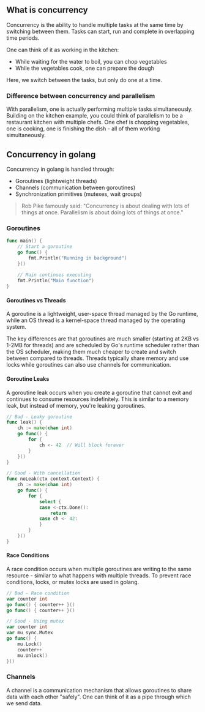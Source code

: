 ## What is concurrency

Concurrency is the ability to handle multiple tasks at the same time by switching between them. Tasks can start, run and complete in overlapping time periods. 

One can think of it as working in the kitchen:
- While waiting for the water to boil, you can chop vegetables
- While the vegetables cook, one can prepare the dough

Here, we switch between the tasks, but only do one at a time.

### Difference between concurrency and parallelism

With parallelism, one is actually performing multiple tasks simultaneously. Building on the kitchen example, you could think of parallelism to be a restaurant kitchen with multiple chefs. One chef is chopping vegetables, one is cooking, one is finishing the dish - all of them working simultaneously.

## Concurrency in golang

Concurrency in golang is handled through:
- Goroutines (lightweight threads)
- Channels (communication between goroutines)
- Synchronization primitives (mutexes, wait groups)

> Rob Pike famously said:
> "Concurrency is about dealing with lots of things at once. Parallelism is about doing lots of things at once."

### Goroutines

```go
func main() {
    // Start a goroutine
    go func() {
        fmt.Println("Running in background")
    }()
    
    // Main continues executing
    fmt.Println("Main function")
}
```

#### Goroutines vs Threads

A goroutine is a lightweight, user-space thread managed by the Go runtime, while an OS thread is a kernel-space thread managed by the operating system. 

The key differences are that goroutines are much smaller (starting at 2KB vs 1-2MB for threads) and are scheduled by Go's runtime scheduler rather than the OS scheduler, making them much cheaper to create and switch between compared to threads. Threads typically share memory and use locks while goroutines can also use channels for communication.

#### Goroutine Leaks

A goroutine leak occurs when you create a goroutine that cannot exit and continues to consume resources indefinitely. This is similar to a memory leak, but instead of memory, you're leaking goroutines.

```go
// Bad - Leaky goroutine
func leak() {
    ch := make(chan int)
    go func() {
        for {
            ch <- 42  // Will block forever
        }
    }()
}

// Good - With cancellation
func noLeak(ctx context.Context) {
    ch := make(chan int)
    go func() {
        for {
            select {
            case <-ctx.Done():
                return
            case ch <- 42:
            }
        }
    }()
}
```

#### Race Conditions

A race condition occurs when multiple goroutines are writing to the same resource - similar to what happens with multiple threads. To prevent race conditions, locks, or mutex locks are used in golang.

```go
// Bad - Race condition
var counter int
go func() { counter++ }()
go func() { counter++ }()

// Good - Using mutex
var counter int
var mu sync.Mutex
go func() {
    mu.Lock()
    counter++
    mu.Unlock()
}()
```

### Channels

A channel is a communication mechanism that allows goroutines to share data with each other "safely". One can think of it as a pipe through which we send data.
